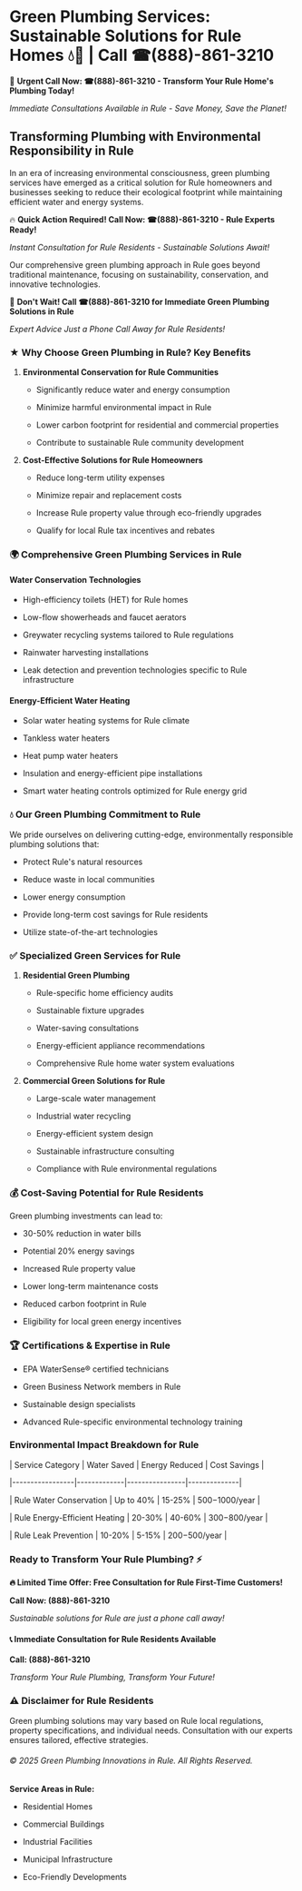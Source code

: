 # Green Plumbing Services: Sustainable Solutions for Rule Homes 💧🌿 | Call ☎(888)-861-3210

🚨 **Urgent Call Now: ☎(888)-861-3210 - Transform Your Rule Home's Plumbing Today!**
*Immediate Consultations Available in Rule - Save Money, Save the Planet!*

## Transforming Plumbing with Environmental Responsibility in Rule

In an era of increasing environmental consciousness, green plumbing services have emerged as a critical solution for Rule homeowners and businesses seeking to reduce their ecological footprint while maintaining efficient water and energy systems. 

🔥 **Quick Action Required! Call Now: ☎(888)-861-3210 - Rule Experts Ready!**
*Instant Consultation for Rule Residents - Sustainable Solutions Await!*

Our comprehensive green plumbing approach in Rule goes beyond traditional maintenance, focusing on sustainability, conservation, and innovative technologies.

🚨 **Don't Wait! Call ☎(888)-861-3210 for Immediate Green Plumbing Solutions in Rule**
*Expert Advice Just a Phone Call Away for Rule Residents!*

### ★ Why Choose Green Plumbing in Rule? Key Benefits

1. **Environmental Conservation for Rule Communities** 
   - Significantly reduce water and energy consumption
   - Minimize harmful environmental impact in Rule
   - Lower carbon footprint for residential and commercial properties
   - Contribute to sustainable Rule community development

2. **Cost-Effective Solutions for Rule Homeowners** 
   - Reduce long-term utility expenses
   - Minimize repair and replacement costs
   - Increase Rule property value through eco-friendly upgrades
   - Qualify for local Rule tax incentives and rebates

### 🌍 Comprehensive Green Plumbing Services in Rule

#### Water Conservation Technologies
- High-efficiency toilets (HET) for Rule homes
- Low-flow showerheads and faucet aerators
- Greywater recycling systems tailored to Rule regulations
- Rainwater harvesting installations
- Leak detection and prevention technologies specific to Rule infrastructure

#### Energy-Efficient Water Heating
- Solar water heating systems for Rule climate
- Tankless water heaters
- Heat pump water heaters
- Insulation and energy-efficient pipe installations
- Smart water heating controls optimized for Rule energy grid

### 💧 Our Green Plumbing Commitment to Rule

We pride ourselves on delivering cutting-edge, environmentally responsible plumbing solutions that:
- Protect Rule's natural resources
- Reduce waste in local communities
- Lower energy consumption
- Provide long-term cost savings for Rule residents
- Utilize state-of-the-art technologies

### ✅ Specialized Green Services for Rule

1. **Residential Green Plumbing**
   - Rule-specific home efficiency audits
   - Sustainable fixture upgrades
   - Water-saving consultations
   - Energy-efficient appliance recommendations
   - Comprehensive Rule home water system evaluations

2. **Commercial Green Solutions for Rule**
   - Large-scale water management
   - Industrial water recycling
   - Energy-efficient system design
   - Sustainable infrastructure consulting
   - Compliance with Rule environmental regulations

### 💰 Cost-Saving Potential for Rule Residents

Green plumbing investments can lead to:
- 30-50% reduction in water bills
- Potential 20% energy savings
- Increased Rule property value
- Lower long-term maintenance costs
- Reduced carbon footprint in Rule
- Eligibility for local green energy incentives

### 🏆 Certifications & Expertise in Rule

- EPA WaterSense® certified technicians
- Green Business Network members in Rule
- Sustainable design specialists
- Advanced Rule-specific environmental technology training

### Environmental Impact Breakdown for Rule

| Service Category | Water Saved | Energy Reduced | Cost Savings |
|-----------------|-------------|----------------|--------------|
| Rule Water Conservation | Up to 40% | 15-25% | $500-$1000/year |
| Rule Energy-Efficient Heating | 20-30% | 40-60% | $300-$800/year |
| Rule Leak Prevention | 10-20% | 5-15% | $200-$500/year |

### Ready to Transform Your Rule Plumbing? ⚡

**🔥 Limited Time Offer: Free Consultation for Rule First-Time Customers!**

**Call Now: (888)-861-3210**
*Sustainable solutions for Rule are just a phone call away!*

#### 📞 Immediate Consultation for Rule Residents Available

**Call: (888)-861-3210**
*Transform Your Rule Plumbing, Transform Your Future!*

### ⚠️ Disclaimer for Rule Residents

Green plumbing solutions may vary based on Rule local regulations, property specifications, and individual needs. Consultation with our experts ensures tailored, effective strategies.

###### © 2025 Green Plumbing Innovations in Rule. All Rights Reserved.

**Service Areas in Rule:** 
- Residential Homes
- Commercial Buildings
- Industrial Facilities
- Municipal Infrastructure
- Eco-Friendly Developments
